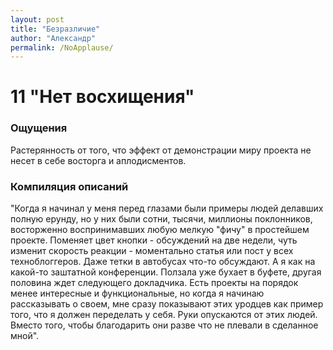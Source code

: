 ```yaml
---
layout: post
title: "Безразличие"
author: "Александр"
permalink: /NoApplause/
---
```


# 11 "Нет восхищения"

### Ощущения
Растерянность от того, что эффект от демонстрации миру проекта не несет в себе восторга и аплодисментов.

### Компиляция описаний
"Когда я начинал у меня перед глазами были примеры людей делавших полную ерунду, но у них были сотни, тысячи, миллионы поклонников, восторженно воспринимавших любую мелкую "фичу" в простейшем проекте. Поменяет цвет кнопки - обсуждений на две недели, чуть изменит скорость реакции - моментально статья или пост у всех техноблоггеров. Даже тетки в автобусах что-то обсуждают. А я как на какой-то заштатной конференции. Ползала уже бухает в буфете, другая половина ждет следующего докладчика. Есть проекты на порядок менее интересные и функциональные, но когда я начинаю рассказывать о своем, мне сразу показывают этих уродцев как пример того, что я должен переделать у себя. Руки опускаются от этих людей. Вместо того, чтобы благодарить они разве что не плевали в сделанное мной".
